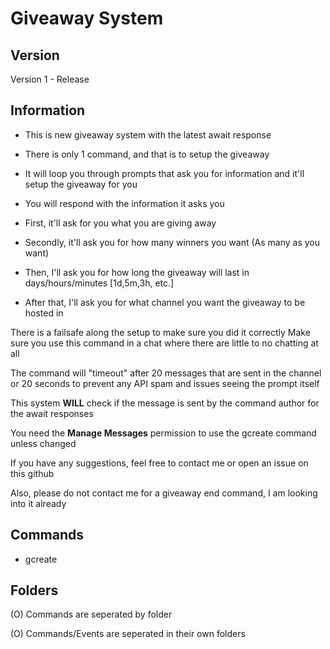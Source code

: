 # Giveaway System

## Version
Version 1 - Release

## Information
- This is new giveaway system with the latest await response
- There is only 1 command, and that is to setup the giveaway
- It will loop you through prompts that ask you for information and it'll setup the giveaway for you
- You will respond with the information it asks you

- First, it'll ask for you what you are giving away 
- Secondly, it'll ask you for how many winners you want (As many as you want)
- Then, I'll ask you for how long the giveaway will last in days/hours/minutes [1d,5m,3h, etc.]
- After that, I'll ask you for what channel you want the giveaway to be hosted in

There is a failsafe along the setup to make sure you did it correctly
Make sure you use this command in a chat where there are little to no chatting at all

The command will "timeout" after 20 messages that are sent in the channel or 20 seconds to prevent any API spam and issues seeing the prompt itself

This system **WILL** check if the message is sent by the command author for the await responses

You need the **Manage Messages** permission to use the gcreate command unless changed

If you have any suggestions, feel free to contact me or open an issue on this github

Also, please do not contact me for a giveaway end command, I am looking into it already

## Commands
 - gcreate

## Folders
(O) Commands are seperated by folder

(O) Commands/Events are seperated in their own folders


